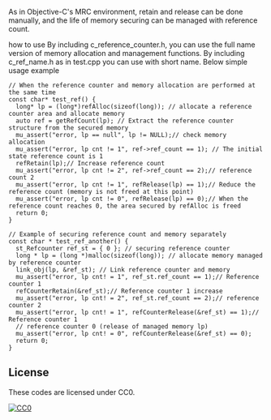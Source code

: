 As in Objective-C's MRC environment, retain and release can be done manually, and the life of memory securing can be managed with reference count.

how to use
By including c_reference_counter.h, you can use the full name version of memory allocation and management functions.
By including c_ref_name.h as in test.cpp you can use with short name.
Below simple usage example

```c:reftest1
// When the reference counter and memory allocation are performed at the same time
const char* test_ref() {
  long* lp = (long*)refAlloc(sizeof(long)); // allocate a reference counter area and allocate memory
  auto ref = getRefCount(lp); // Extract the reference counter structure from the secured memory
  mu_assert("error, lp == null", lp != NULL);// check memory allocation
  mu_assert("error, lp cnt != 1", ref->ref_count == 1); // The initial state reference count is 1
  refRetain(lp);// Increase reference count
  mu_assert("error, lp cnt != 2", ref->ref_count == 2);// reference count 2
  mu_assert("error, lp cnt != 1", refRelease(lp) == 1);// Reduce the reference count (memory is not freed at this point)
  mu_assert("error, lp cnt != 0", refRelease(lp) == 0);// When the reference count reaches 0, the area secured by refAlloc is freed
  return 0;
}
```


```c:reftest2
// Example of securing reference count and memory separately
const char * test_ref_another() {
  st_Refcounter ref_st = { 0 }; // securing reference counter
  long * lp = (long *)malloc(sizeof(long)); // allocate memory managed by reference counter
  link_obj(lp, &ref_st); // Link reference counter and memory
  mu_assert("error, lp cnt! = 1", ref_st.ref_count == 1);// Reference counter 1
  refCounterRetain(&ref_st);// Reference counter 1 increase
  mu_assert("error, lp cnt! = 2", ref_st.ref_count == 2);// reference counter 2
  mu_assert("error, lp cnt! = 1", refCounterRelease(&ref_st) == 1);// Reference counter 1
  // reference counter 0 (release of managed memory lp)
  mu_assert("error, lp cnt! = 0", refCounterRelease(&ref_st) == 0);
  return 0;
}
```

## License

These codes are licensed under CC0.

[![CC0](http://i.creativecommons.org/p/zero/1.0/88x31.png "CC0")](http://creativecommons.org/publicdomain/zero/1.0/deed.ja)